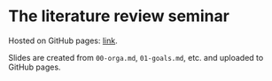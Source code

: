# The literature review seminar

Hosted on GitHub pages: [link](https://digital-work-lab.github.io/literature-review-seminar/).

Slides are created from `00-orga.md`, `01-goals.md`, etc. and uploaded to GitHub pages.